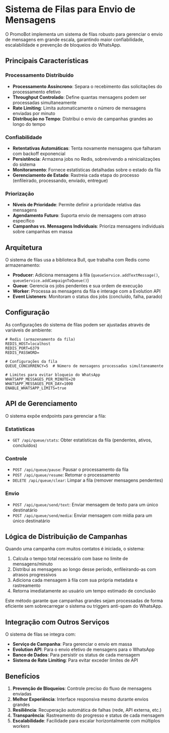 # Sistema de Filas para Envio de Mensagens

O PromoBot implementa um sistema de filas robusto para gerenciar o envio de mensagens em grande escala, garantindo maior confiabilidade, escalabilidade e prevenção de bloqueios do WhatsApp.

## Principais Características

### Processamento Distribuído
- **Processamento Assíncrono**: Separa o recebimento das solicitações do processamento efetivo
- **Throughput Controlado**: Define quantas mensagens podem ser processadas simultaneamente
- **Rate Limiting**: Limita automaticamente o número de mensagens enviadas por minuto
- **Distribução no Tempo**: Distribui o envio de campanhas grandes ao longo do tempo

### Confiabilidade
- **Retentativas Automáticas**: Tenta novamente mensagens que falharam com backoff exponencial
- **Persistência**: Armazena jobs no Redis, sobrevivendo a reinicializações do sistema
- **Monitoramento**: Fornece estatísticas detalhadas sobre o estado da fila
- **Gerenciamento de Estado**: Rastreia cada etapa do processo (enfileirado, processando, enviado, entregue)

### Priorização
- **Níveis de Prioridade**: Permite definir a prioridade relativa das mensagens
- **Agendamento Futuro**: Suporta envio de mensagens com atraso específico
- **Campanhas vs. Mensagens Individuais**: Prioriza mensagens individuais sobre campanhas em massa

## Arquitetura

O sistema de filas usa a biblioteca Bull, que trabalha com Redis como armazenamento:

- **Producer**: Adiciona mensagens à fila (`queueService.addTextMessage()`, `queueService.addCampaignToQueue()`)
- **Queue**: Gerencia os jobs pendentes e sua ordem de execução
- **Worker**: Processa as mensagens da fila e interage com a Evolution API
- **Event Listeners**: Monitoram o status dos jobs (concluído, falha, parado)

## Configuração

As configurações do sistema de filas podem ser ajustadas através de variáveis de ambiente:

```
# Redis (armazenamento da fila)
REDIS_HOST=localhost
REDIS_PORT=6379
REDIS_PASSWORD=

# Configurações da fila
QUEUE_CONCURRENCY=5  # Número de mensagens processadas simultaneamente

# Limites para evitar bloqueio do WhatsApp
WHATSAPP_MESSAGES_PER_MINUTE=20
WHATSAPP_MESSAGES_PER_DAY=1000
ENABLE_WHATSAPP_LIMITS=true
```

## API de Gerenciamento

O sistema expõe endpoints para gerenciar a fila:

### Estatísticas
- `GET /api/queue/stats`: Obter estatísticas da fila (pendentes, ativos, concluídos)

### Controle
- `POST /api/queue/pause`: Pausar o processamento da fila
- `POST /api/queue/resume`: Retomar o processamento
- `DELETE /api/queue/clear`: Limpar a fila (remover mensagens pendentes)

### Envio
- `POST /api/queue/send/text`: Enviar mensagem de texto para um único destinatário
- `POST /api/queue/send/media`: Enviar mensagem com mídia para um único destinatário

## Lógica de Distribuição de Campanhas

Quando uma campanha com muitos contatos é iniciada, o sistema:

1. Calcula o tempo total necessário com base no limite de mensagens/minuto
2. Distribui as mensagens ao longo desse período, enfileirando-as com atrasos progressivos
3. Adiciona cada mensagem à fila com sua própria metadata e rastreamento
4. Retorna imediatamente ao usuário um tempo estimado de conclusão

Este método garante que campanhas grandes sejam processadas de forma eficiente sem sobrecarregar o sistema ou triggers anti-spam do WhatsApp.

## Integração com Outros Serviços

O sistema de filas se integra com:

- **Serviço de Campanha**: Para gerenciar o envio em massa
- **Evolution API**: Para o envio efetivo de mensagens para o WhatsApp
- **Banco de Dados**: Para persistir os status de cada mensagem
- **Sistema de Rate Limiting**: Para evitar exceder limites de API

## Benefícios

1. **Prevenção de Bloqueios**: Controle preciso do fluxo de mensagens enviadas
2. **Melhor Experiência**: Interface responsiva mesmo durante envios grandes
3. **Resiliência**: Recuperação automática de falhas (rede, API externa, etc.)
4. **Transparência**: Rastreamento do progresso e status de cada mensagem
5. **Escalabilidade**: Facilidade para escalar horizontalmente com múltiplos workers 